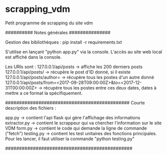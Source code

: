 # scrapping_vdm
Petit programme de scrapping du site vdm


########## Notes générales ###############

Gestion des bibliothèques :
pip install -r requirements.txt 


S'utilise en lançant "python app.py" via la console.
L'accès au site web local est affiché dans la console.

Les URIs sont :
127.0.0.1/api/posts -> affiche les 200 derniers posts
127.0.0.1/api/posts/<ID> -> récupère le post d'ID donné, si il existe
127.0.0.1/api/posts/author=<auteur> -> récupère tous les postes d'un autre donné
127.0.0.1/api/posts/from=<2017-09-28T09:00:00Z>&to=<2017-12-31T00:00:00Z> -> récupère tous les postes entre ces deux dates, dates à mettre a ce format la spécifiquement. 

#############################################
Courte description des fichiers :

app.py -> contient l'api flask qui gère l'affichage des informations
extractor.py -> contient le scrappeur qui va chercher l'information sur le site VDM
form.py -> contient le code qui demande la ligne de commande ("fetch")
testing.py -> contient les test unitaires des fonctions principales. Pour les lancer, il faut utiliser la commande "python testing.py"

##############################################
